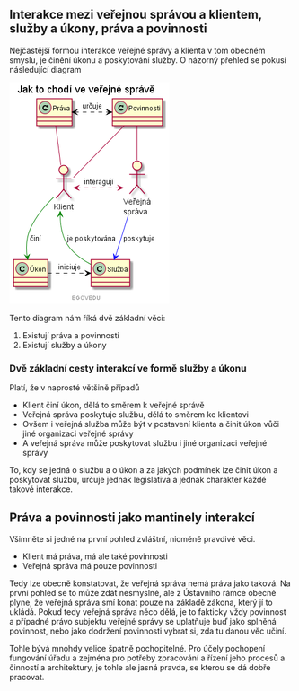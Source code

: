 ## Interakce mezi veřejnou správou a klientem, služby a úkony, práva a povinnosti

Nejčastější formou interakce veřejné správy a klienta v tom obecném smyslu, je činění úkonu a poskytování služby. O názorný přehled se pokusí následující diagram

![Diagram Přehled interakcí klienta a VS - služby a úkony](https://github.com/egdilna/egovedu/raw/main/diagramy/Edu/prava-sluzby-klienti-vs.png)

Tento diagram nám říká dvě základní věci:

1. Existují práva a povinnosti
2. Existují služby a úkony

### Dvě základní cesty interakcí ve formě služby a úkonu

Platí, že v naprosté většině případů

- Klient činí úkon, dělá to směrem k veřejné správě
- Veřejná správa poskytuje službu, dělá to směrem ke klientovi
- Ovšem i veřejná služba může být v postavení klienta a činit úkon vůči jiné organizaci veřejné správy
- A veřejná správa může poskytovat službu i jiné organizaci veřejné správy

To, kdy se jedná o službu a o úkon a za jakých podmínek lze činit úkon a poskytovat službu, určuje jednak legislativa a jednak charakter každé takové interakce.

## Práva a povinnosti jako mantinely interakcí

Všimněte si jedné na první pohled zvláštní, nicméně pravdivé věci.

- Klient má práva, má ale také povinnosti
- Veřejná správa má pouze povinnosti

Tedy lze obecně konstatovat, že veřejná správa nemá práva jako taková. Na první pohled se to může zdát nesmyslné, ale z Ústavního rámce obecně plyne, že veřejná správa smí konat pouze na základě zákona, který jí to ukládá. Pokud tedy veřejná správa něco dělá, je to fakticky vždy povinnost a případné právo subjektu veřejné správy se uplatňuje buď jako splněná povinnost, nebo jako dodržení povinnosti vybrat si, zda tu danou věc učiní.

Tohle bývá mnohdy velice špatně pochopitelné. Pro účely pochopení fungování úřadu a zejména pro potřeby zpracování a řízení jeho procesů a činností a architektury, je tohle ale jasná pravda, se kterou se dá dobře pracovat.